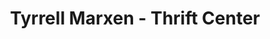 ---
title: "Tyrrell Marxen - Thrift Center"
url: /flagstaff/tyrrell-marxen-thrift-center/
shop: Autohaus
---
